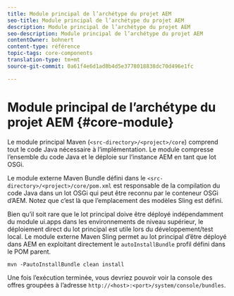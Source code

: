 ```yaml
---
title: Module principal de l’archétype du projet AEM
seo-title: Module principal de l’archétype du projet AEM
description: Module principal de l’archétype du projet AEM
seo-description: Module principal de l’archétype du projet AEM
contentOwner: bohnert
content-type: référence
topic-tags: core-components
translation-type: tm+mt
source-git-commit: 0a61f4e6d1ad8b4d5e3778018838dc70d496e1fc

---
```



# Module principal de l’archétype du projet AEM {#core-module}

Le module principal Maven (`<src-directory>/<project>/core`) comprend tout le code Java nécessaire à l’implémentation. Le module compresse l’ensemble du code Java et le déploie sur l’instance AEM en tant que lot OSGi.

Le module externe Maven Bundle défini dans le `<src-directory>/<project>/core/pom.xml` est responsable de la compilation du code Java dans un lot OSGi qui peut être reconnu par le conteneur OSGi d’AEM. Notez que c’est là que l’emplacement des modèles Sling est défini.

Bien qu’il soit rare que le lot principal doive être déployé indépendamment du module ui.apps dans les environnements de niveau supérieur, le déploiement direct du lot principal est utile lors du développement/test local. Le module externe Maven Sling permet au lot principal d’être déployé dans AEM en exploitant directement le `autoInstallBundle` profil défini dans le POM [](archetype.md#parent-pom)parent.

```
mvn -PautoInstallBundle clean install
```

Une fois l’exécution terminée, vous devriez pouvoir voir la console des offres groupées à l’adresse `http://<host>:<port>/system/console/bundles`.
